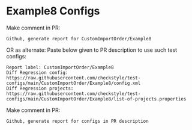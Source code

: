 # Example8 Configs
Make comment in PR:
```
Github, generate report for CustomImportOrder/Example8
```
OR as alternate:
Paste below given to PR description to use such test configs:
```
Report label: CustomImportOrder/Example8
Diff Regression config: https://raw.githubusercontent.com/checkstyle/test-configs/main/CustomImportOrder/Example8/config.xml
Diff Regression projects: https://raw.githubusercontent.com/checkstyle/test-configs/main/CustomImportOrder/Example8/list-of-projects.properties
```
Make comment in PR:
```
Github, generate report for configs in PR description
```
